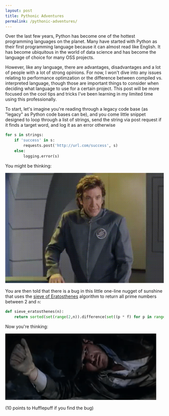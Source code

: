 ```yaml
---
layout: post
title: Pythonic Adventures
permalink: /pythonic-adventures/
---
```


Over the last few years, Python has become one of the hottest programming languages on the planet. Many have started with Python as their first programming language because it can almost read like English. It has become ubiquitous in the world of data science and has become the language of choice for many OSS projects.

However, like any language, there are advantages, disadvantages and a lot of people with a lot of strong opinions. For now, I won't dive into any issues relating to performance optimzation or the difference between compiled vs. interpreted language, though those are important things to consider when deciding what language to use for a certain project. This post will be more focused on the cool tips and tricks I've been learning in my limited time using this professionally. 

To start, let's imagine you're reading through a legacy code base (as "legacy" as Python code bases can be), and you come little snippet designed to loop through a list of strings, send the string via post request if it finds a target word, and log it as an error otherwise

```python
for s in strings:
    if 'success' in s:
        requests.post('http://url.com/success', s)
    else:
        logging.error(s)
```

You might be thinking:

![alt text](/images/too-easy.gif)

You are then told that there is a bug in this little one-line nugget of sunshine that uses the [sieve of Eratosthenes](https://en.wikipedia.org/wiki/Sieve_of_Eratosthenes) algorithm to return all prime numbers between 2 and `n`:

```python
def sieve_eratosthenes(n):
    return sorted(set(range(2,n)).difference(set((p * f) for p in range(2,int(n**0.5) + 2) for f in range(2,(n/p)+1))))
```

Now you're thinking:

![alt text](/images/snakes.gif)

(10 points to Hufflepuff if you find the bug)


